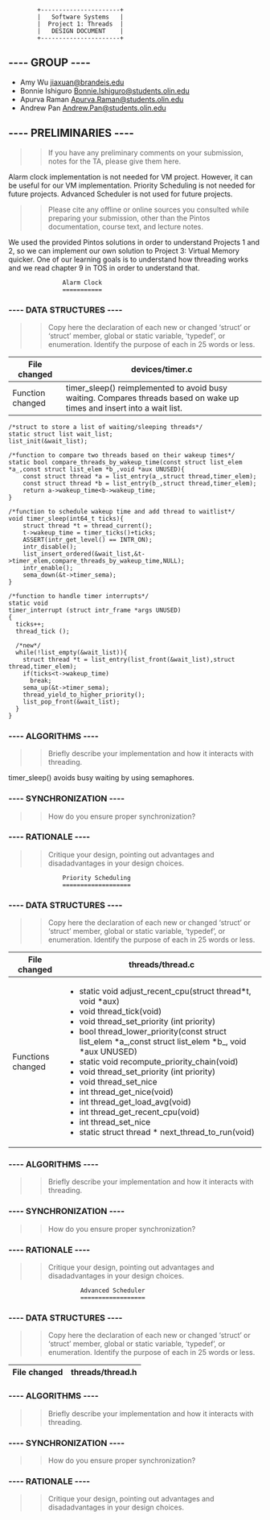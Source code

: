             +----------------------+
            |   Software Systems   |
            |  Project 1: Threads  |
            |   DESIGN DOCUMENT    | 
            +----------------------+
## ---- GROUP ----
 * Amy Wu <jiaxuan@brandeis.edu>
 * Bonnie Ishiguro <Bonnie.Ishiguro@students.olin.edu>
 * Apurva Raman <Apurva.Raman@students.olin.edu>
 * Andrew Pan <Andrew.Pan@students.olin.edu>

## ---- PRELIMINARIES ----
>> If you have any preliminary comments on your submission, notes for
>> the TA, please give them here.

Alarm clock implementation is not needed for VM project. However, it can be useful for our VM implementation. Priority Scheduling is not needed for future projects. Advanced Scheduler is not used for future projects. 

>> Please cite any offline or online sources you consulted while
>> preparing your submission, other than the Pintos documentation,
>> course text, and lecture notes.

We used the provided Pintos solutions in order to understand Projects 1 and 2, so we can implement our own solution to Project 3: Virtual Memory quicker. One of our learning goals is to understand how threading works and we read chapter 9 in TOS in order to understand that.

                   Alarm Clock
                   ===========
### ---- DATA STRUCTURES ----
>> Copy here the declaration of each new or changed ‘struct’ or ‘struct’
>> member, global or static variable, ‘typedef’, or enumeration.
>> Identify the purpose of each in 25 words or less.

|File changed | devices/timer.c |
| ------------- | ------------- |
|Function changed  | timer_sleep() reimplemented to avoid busy waiting. Compares threads based on wake up times and insert into a wait list.  |


```
/*struct to store a list of waiting/sleeping threads*/
static struct list wait_list;
list_init(&wait_list);
```

```
/*function to compare two threads based on their wakeup times*/
static bool compare_threads_by_wakeup_time(const struct list_elem *a_,const struct list_elem *b_,void *aux UNUSED){
	const struct thread *a = list_entry(a_,struct thread,timer_elem);
	const struct thread *b = list_entry(b_,struct thread,timer_elem);
	return a->wakeup_time<b->wakeup_time;
}	
```

```
/*function to schedule wakeup time and add thread to waitlist*/
void timer_sleep(int64_t ticks){
	struct thread *t = thread_current();
	t->wakeup_time = timer_ticks()+ticks;
	ASSERT(intr_get_level() == INTR_ON);
	intr_disable();
	list_insert_ordered(&wait_list,&t->timer_elem,compare_threads_by_wakeup_time,NULL);
	intr_enable();
	sema_down(&t->timer_sema);
}	
```

```
/*function to handle timer interrupts*/
static void
timer_interrupt (struct intr_frame *args UNUSED)
{
  ticks++;
  thread_tick ();
  
  /*new*/
  while(!list_empty(&wait_list)){
    struct thread *t = list_entry(list_front(&wait_list),struct thread,timer_elem);
    if(ticks<t->wakeup_time)
      break;
    sema_up(&t->timer_sema);
    thread_yield_to_higher_priority();
    list_pop_front(&wait_list);
  }
}
```


### ---- ALGORITHMS ----
>> Briefly describe your implementation and how it
>> interacts with threading.

timer_sleep() avoids busy waiting by using semaphores.

### ---- SYNCHRONIZATION ----
>> How do you ensure proper synchronization?



### ---- RATIONALE ----
>> Critique your design, pointing out advantages and disadadvantages in
>> your design choices.


                   Priority Scheduling
                   ===================
### ---- DATA STRUCTURES ----
>> Copy here the declaration of each new or changed ‘struct’ or ‘struct’
>> member, global or static variable, ‘typedef’, or enumeration.
>> Identify the purpose of each in 25 words or less.

|File changed | threads/thread.c |
| ------------- | ------------- |
|Functions changed  | <ul><li>static void adjust_recent_cpu(struct thread*t, void *aux)</li><li>void thread_tick(void)</li><li>void thread_set_priority (int priority)</li><li>bool thread_lower_priority(const struct list_elem *a_,const struct list_elem *b_, void *aux UNUSED)</li><li>static void recompute_priority_chain(void)</li><li>void thread_set_priority (int priority)</li><li>void thread_set_nice</li><li>int thread_get_nice(void)</li><li>int thread_get_load_avg(void)</li><li>int thread_get_recent_cpu(void)</li><li>int thread_set_nice</li><li>static struct thread * next_thread_to_run(void)</li></ul>   |


### ---- ALGORITHMS ----
>> Briefly describe your implementation and how it
>> interacts with threading.


### ---- SYNCHRONIZATION ----
>> How do you ensure proper synchronization?



### ---- RATIONALE ----
>> Critique your design, pointing out advantages and disadadvantages in
>> your design choices.

                        Advanced Scheduler
                        ==================
### ---- DATA STRUCTURES ----
>> Copy here the declaration of each new or changed ‘struct’ or ‘struct’
>> member, global or static variable, ‘typedef’, or enumeration.
>> Identify the purpose of each in 25 words or less.

|File changed | threads/thread.h |
| ------------- | ------------- |


### ---- ALGORITHMS ----
>> Briefly describe your implementation and how it
>> interacts with threading.


### ---- SYNCHRONIZATION ----
>> How do you ensure proper synchronization?



### ---- RATIONALE ----
>> Critique your design, pointing out advantages and disadadvantages in
>> your design choices.

